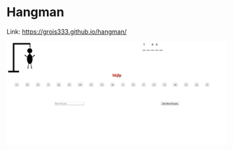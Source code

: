 # Hangman

Link: https://grois333.github.io/hangman/


![alt text](https://raw.githubusercontent.com/Grois333/hangman/master/hangman.png)